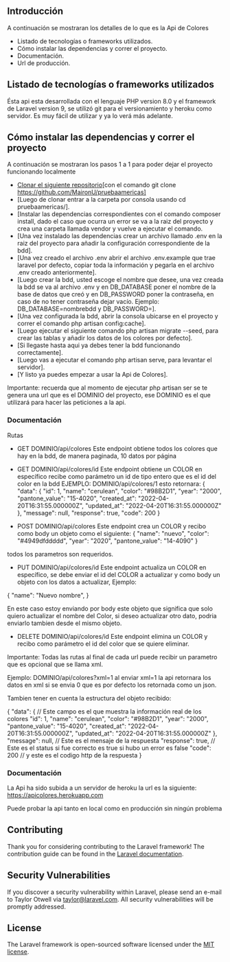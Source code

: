 ## Introducción

A continuación se mostraran los detalles de lo que es la Api de Colores

- Listado de tecnologías o frameworks utilizados.
- Cómo instalar las dependencias y correr el proyecto.
- Documentación.
- Url de producción.

## Listado de tecnologías o frameworks utilizados

Ésta api esta desarrollada con el lenguaje PHP version 8.0 y el framework de Laravel version 9, se utilizó git para el versionamiento y heroku como servidor. Es muy fácil de utilizar y ya lo verá más adelante.

## Cómo instalar las dependencias y correr el proyecto

A continuación se mostraran los pasos 1 a 1 para poder dejar el proyecto funcionando localmente

- [Clonar el siguiente repositorio](https://github.com/MaironU/pruebaamericas)[con el comando git clone https://github.com/MaironU/pruebaamericas]
- [Luego de clonar entrar a la carpeta por consola usando cd pruebaamericas/].
- [Instalar las dependencias correspondientes con el comando composer install, dado el caso que ocurra un error se va a la raiz del proyecto y crea una carpeta llamada vendor y vuelve a ejecutar el comando.
- [Una vez instalado las dependencias crear un archivo llamado .env en la raiz del proyecto para añadir la configuración correspondiente de la bdd].
- [Una vez creado el archivo .env abrir el archivo .env.example que trae laravel por defecto, copiar toda la información y pegarla en el archivo .env creado anteriormente].
- [Luego crear la bdd, usted escoge el nombre que desee, una vez creada la bdd se va al archivo .env y en DB_DATABASE poner el nombre de la base de datos que creó y en DB_PASSWORD poner la contraseña, en caso de no tener contraseña dejar vacío. Ejemplo: DB_DATABASE=nombrebdd y DB_PASSWORD=].
- [Una vez configurada la bdd, abrir la consola ubicarse en el proyecto y correr el comando php artisan config:cache].
- [Luego ejecutar el siguiente comando php artisan migrate --seed, para crear las tablas y añadir los datos de los colores por defecto].
- [Si llegaste hasta aqui ya debes tener la bdd funcionando correctamente].
- [Luego vas a ejecutar el comando php artisan serve, para levantar el servidor].
- [Y listo ya puedes empezar a usar la Api de Colores].

Importante: recuerda que al momento de ejecutar php artisan ser se te genera una url que es el DOMINIO del proyecto, ese DOMINIO es el que utilizará para hacer las peticiones a la api.

### Documentación

Rutas

- GET DOMINIO/api/colores Este endpoint obtiene todos los colores que hay en la bdd, de manera paginada, 10 datos por página

- GET DOMINIO/api/colores/id Este endpoint obtiene un COLOR en específico recibe como parámetro un id de tipo entero que es el id del color en la bdd EJEMPLO: DOMINIO/api/colores/1 esto retornara: 
{
    "data": {
        "id": 1,
        "name": "cerulean",
        "color": "#98B2D1",
        "year": "2000",
        "pantone_value": "15-4020",
        "created_at": "2022-04-20T16:31:55.000000Z",
        "updated_at": "2022-04-20T16:31:55.000000Z"
    },
    "message": null,
    "response": true,
    "code": 200
}

- POST DOMINIO/api/colores Este endpoint crea un COLOR y recibo como body un objeto como el siguiente: 
{
	"name": "nuevo",
	"color": "#4949dfddddd",
	"year": "2020",
	"pantone_value": "14-4090"
}

todos los parametros son requeridos.

- PUT DOMINIO/api/colores/id Este endpoint actualiza un COLOR en específico,  se debe enviar el id del COLOR a actualizar y como body un objeto con los datos a actualizar, Ejemplo:

{
	"name": "Nuevo nombre",
}

En este caso estoy enviando por body este objeto que significa que solo quiero actualizar el nombre del Color, si deseo actualizar otro dato, podria enviarlo tambien desde el mismo objeto.

- DELETE DOMINIO/api/colores/id Este endpoint elimina un COLOR y recibo como parámetro el id del color que se quiere eliminar.


Importante: Todas las rutas al final de cada url puede recibir un parametro que es opcional que se llama xml.

Ejemplo: DOMINIO/api/colores?xml=1 al enviar xml=1 la api retornara los datos en xml si se envia 0 que es por defecto los retornada como un json.

Tambien tener en cuenta la estructura del objeto recibido:

{
    "data": {  // Este campo es el que muestra la información real de los colores
        "id": 1,
        "name": "cerulean",
        "color": "#98B2D1",
        "year": "2000",
        "pantone_value": "15-4020",
        "created_at": "2022-04-20T16:31:55.000000Z",
        "updated_at": "2022-04-20T16:31:55.000000Z"
    },
    "message": null, // Este es el mensaje de la respuesta
    "response": true, // Este es el status si fue correcto es true si hubo un error es false
    "code": 200 // y este es el codigo http de la respuesta
}


### Documentación

La Api ha sido subida a un servidor de heroku la url es la siguiente:
https://apicolores.herokuapp.com

Puede probar la api tanto en local como en producción sin ningún problema

## Contributing

Thank you for considering contributing to the Laravel framework! The contribution guide can be found in the [Laravel documentation](https://laravel.com/docs/contributions).

## Security Vulnerabilities

If you discover a security vulnerability within Laravel, please send an e-mail to Taylor Otwell via [taylor@laravel.com](mailto:taylor@laravel.com). All security vulnerabilities will be promptly addressed.

## License

The Laravel framework is open-sourced software licensed under the [MIT license](https://opensource.org/licenses/MIT).
